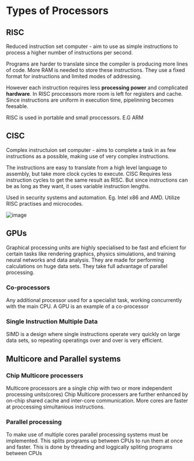 # Types of Processors

## RISC 
Reduced instruction set computer - aim to use as simple instructions to process a higher number of instructions per second.

Programs are harder to translate since the compiler is producing more lines of code. More RAM is needed to store these instructions. They use a fixed format for instructions and limited modes of addressing.

However each instruction requires less **processing power** and complicated **hardware**. In RISC proccessors more room is left for registers and cache. Since instructions are uniform in execution time, pipelinning becomes feesable.

RISC is used in portable and small proccessors. E.G ARM

## CISC

Complex instructuion set computer - aims to complete a task in as few instructions as a possible, making use of very complex instructions. 

The instructions are easy to translate from a high level language to assembly, but take more clock cycles to execute. CISC Requires less instruction cycles to get the same result as RISC. But since instructions can be as long as they want, it uses variable instruction lengths.

Used in security systems and automation. Eg. Intel x86 and AMD. Utilize RISC practises and microcodes.

![image](https://user-images.githubusercontent.com/72783315/137929032-43626ccc-ba85-4076-ae26-34988aba1f5a.png)

## GPUs
Graphical processing units are highly specialised to be fast and eficient for certain tasks like rendering graphics, physics simulations, and training neural networks and data analysis. They are made for performing calculations on huge data sets. They take full advantage of parallel processing.

### Co-processors
Any additional processor used for a specialist task, working concurrently with the main CPU. A GPU is an example of a co-processor

### Single Instruction Multiple Data
SIMD is a design where single instructions operate very quickly on large data sets, so repeating operatings over and over is very efficient.

## Multicore and Parallel systems

### Chip Multicore processers
Multicore processors are a single chip with two or more independent processing units(cores)
Chip Multicore processers are further enhanced by on-chip shared cache and inter-core communication. More cores are faster at proccessing simultanious instructions.

### Parallel processing
To make use of multiple cores parallel processing systems must be implemented. This splits programs up between CPUs to run them at once and faster. This is done by threading and loggically spliting programs between CPUs


